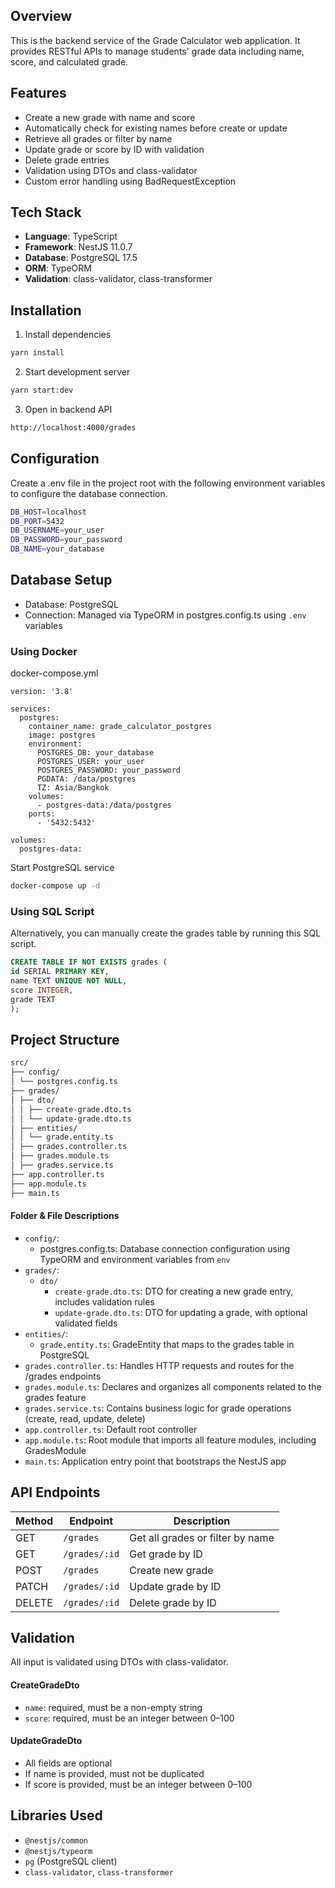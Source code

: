 ## Overview

This is the backend service of the Grade Calculator web application. It provides RESTful APIs to manage students' grade data including name, score, and calculated grade.

## Features

- Create a new grade with name and score
- Automatically check for existing names before create or update
- Retrieve all grades or filter by name
- Update grade or score by ID with validation
- Delete grade entries
- Validation using DTOs and class-validator
- Custom error handling using BadRequestException

## Tech Stack

- **Language**: TypeScript
- **Framework**: NestJS 11.0.7
- **Database**: PostgreSQL 17.5
- **ORM**: TypeORM
- **Validation**: class-validator, class-transformer

## Installation

1. Install dependencies

```bash
yarn install
```

2. Start development server

```bash
yarn start:dev
```

3. Open in backend API

```bash
http://localhost:4000/grades
```

## Configuration

Create a .env file in the project root with the following environment variables to configure the database connection.

```bash
DB_HOST=localhost
DB_PORT=5432
DB_USERNAME=your_user
DB_PASSWORD=your_password
DB_NAME=your_database
```

## Database Setup

- Database: PostgreSQL
- Connection: Managed via TypeORM in postgres.config.ts using `.env` variables

### Using Docker

docker-compose.yml

```docker-compose
version: '3.8'

services:
  postgres:
    container_name: grade_calculator_postgres
    image: postgres
    environment:
      POSTGRES_DB: your_database
      POSTGRES_USER: your_user
      POSTGRES_PASSWORD: your_password
      PGDATA: /data/postgres
      TZ: Asia/Bangkok
    volumes:
      - postgres-data:/data/postgres
    ports:
      - '5432:5432'

volumes:
  postgres-data:
```

Start PostgreSQL service

```bash
docker-compose up -d
```

### Using SQL Script

Alternatively, you can manually create the grades table by running this SQL script.

```sql
CREATE TABLE IF NOT EXISTS grades (
id SERIAL PRIMARY KEY,
name TEXT UNIQUE NOT NULL,
score INTEGER,
grade TEXT
);
```

## Project Structure

```bash
src/
├── config/
│ └── postgres.config.ts
├── grades/
│ ├── dto/
│ │ ├── create-grade.dto.ts
│ │ └── update-grade.dto.ts
│ ├── entities/
│ │ └── grade.entity.ts
│ ├── grades.controller.ts
│ ├── grades.module.ts
│ ├── grades.service.ts
├── app.controller.ts
├── app.module.ts
├── main.ts
```

#### Folder & File Descriptions

- `config/`:
  - postgres.config.ts: Database connection configuration using TypeORM and environment variables from `env`
- `grades/`:
  - `dto/`
    - `create-grade.dto.ts`: DTO for creating a new grade entry, includes validation rules
    - `update-grade.dto.ts`: DTO for updating a grade, with optional validated fields
- `entities/`:
  - `grade.entity.ts`: GradeEntity that maps to the grades table in PostgreSQL
- `grades.controller.ts`: Handles HTTP requests and routes for the /grades endpoints
- `grades.module.ts`: Declares and organizes all components related to the grades feature
- `grades.service.ts`: Contains business logic for grade operations (create, read, update, delete)
- `app.controller.ts`: Default root controller
- `app.module.ts`: Root module that imports all feature modules, including GradesModule
- `main.ts`: Application entry point that bootstraps the NestJS app

## API Endpoints

| Method | Endpoint      | Description                      |
| ------ | ------------- | -------------------------------- |
| GET    | `/grades`     | Get all grades or filter by name |
| GET    | `/grades/:id` | Get grade by ID                  |
| POST   | `/grades`     | Create new grade                 |
| PATCH  | `/grades/:id` | Update grade by ID               |
| DELETE | `/grades/:id` | Delete grade by ID               |

## Validation

All input is validated using DTOs with class-validator.

#### CreateGradeDto

- `name`: required, must be a non-empty string
- `score`: required, must be an integer between 0–100

#### UpdateGradeDto

- All fields are optional
- If name is provided, must not be duplicated
- If score is provided, must be an integer between 0–100

## Libraries Used

- `@nestjs/common`
- `@nestjs/typeorm`
- `pg` (PostgreSQL client)
- `class-validator`, `class-transformer`
